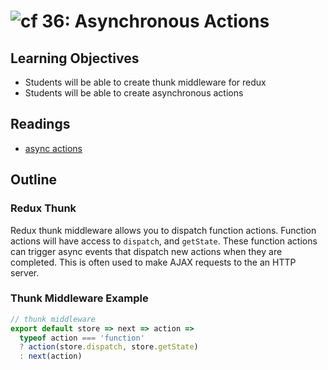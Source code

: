 ![cf](http://i.imgur.com/7v5ASc8.png) 36: Asynchronous Actions
===

## Learning Objectives
* Students will be able to create thunk middleware for redux
* Students will be able to create asynchronous actions

## Readings
* [async actions](http://redux.js.org/docs/advanced/AsyncActions.html)

## Outline

### Redux Thunk
Redux thunk middleware allows you to dispatch function actions. Function actions will have access to `dispatch`, and `getState`. These function actions can trigger async events that dispatch new actions when they are completed. This is often used to make AJAX requests to the an HTTP server.

### Thunk Middleware Example
``` javascript
// thunk middleware
export default store => next => action =>
  typeof action === 'function'
  ? action(store.dispatch, store.getState)
  : next(action)
```
